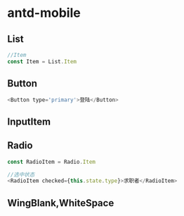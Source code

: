 # antd-mobile

## List

```js
//Item
const Item = List.Item
```

## Button

```js
<Button type='primary'>登陆</Button>
```

## InputItem

## Radio

```js
const RadioItem = Radio.Item

//选中状态
<RadioItem checked={this.state.type}>求职者</RadioItem>
```

## WingBlank,WhiteSpace

